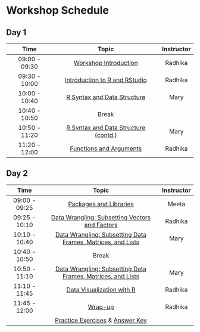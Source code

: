 # Workshop Schedule 

## Day 1

| Time            |  Topic  | Instructor |
|:------------------------:|:------------------------------------------------:|:--------:|
|09:00 - 09:30 | [Workshop Introduction]() | Radhika |
|09:30 - 10:00 | [Introduction to R and RStudio](https://hbctraining.github.io/EpiR/lessons/01_introR-R-and-RStudio.html) | Radhika |
|10:00 - 10:40 | [R Syntax and Data Structure](https://hbctraining.github.io/EpiR/lessons/02_introR-syntax-and-data-structures.html) | Mary |
|10:40 - 10:50 | Break | |
|10:50 - 11:20 | [R Syntax and Data Structure (contd.)](https://hbctraining.github.io/EpiR/lessons/02_introR-syntax-and-data-structures.html) | Mary |
|11:20 - 12:00 | [Functions and Arguments](https://hbctraining.github.io/EpiR/lessons/03_introR-functions-and-arguments.html) | Radhika |

## Day 2

| Time            |  Topic  | Instructor |
|:------------------------:|:------------------------------------------------:|:--------:|
|09:00 - 09:25 | [Packages and Libraries](https://hbctraining.github.io/EpiR/lessons/03_introR-functions-and-arguments.html#packages-and-libraries) | Meeta |
|09:25 - 10:10 | [Data Wrangling: Subsetting Vectors and Factors](https://hbctraining.github.io/EpiR/lessons/04_introR-data-wrangling.html) | Radhika |
|10:10 - 10:40 | [Data Wrangling: Subsetting Data Frames, Matrices, and Lists](https://hbctraining.github.io/EpiR/lessons/05_introR-data-wrangling2.html) | Mary |
|10:40 - 10:50 | Break | |
|10:50 - 11:10 | [Data Wrangling: Subsetting Data Frames, Matrices, and Lists](https://hbctraining.github.io/EpiR/lessons/05_introR-data-wrangling2.html) | Mary |
|11:10 - 11:45 | [Data Visualization with R](https://hbctraining.github.io/EpiR/lessons/07_ggplot2.html) | Radhika |
|11:45 - 12:00 | [Wrap-up]() | Radhika |
| | [Practice Exercises](https://hbctraining.github.io/Intro-to-R/homework/Intro_to_R_hw.html) & [Answer Key](https://hbctraining.github.io/Intro-to-R/homework/Intro_to_R_key.html) | |
